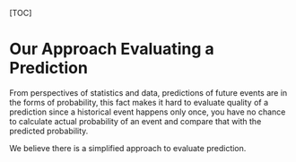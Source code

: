 [TOC]

# Our Approach Evaluating a Prediction

From perspectives of statistics and data, predictions of future events are in the forms of probability, this fact makes it hard to evaluate quality of a prediction since a historical event happens only once, you have no chance to calculate actual probability of an event and compare that with the predicted probability.

We believe there is a simplified approach to evaluate prediction.
